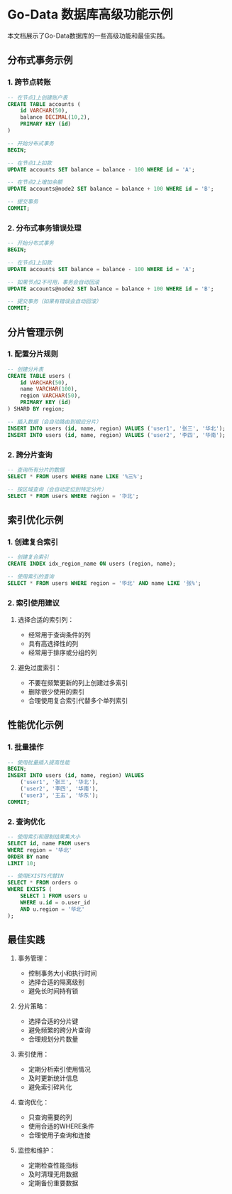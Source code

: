 # Go-Data 数据库高级功能示例

本文档展示了Go-Data数据库的一些高级功能和最佳实践。

## 分布式事务示例

### 1. 跨节点转账

```sql
-- 在节点1上创建账户表
CREATE TABLE accounts (
    id VARCHAR(50),
    balance DECIMAL(10,2),
    PRIMARY KEY (id)
)

-- 开始分布式事务
BEGIN;

-- 在节点1上扣款
UPDATE accounts SET balance = balance - 100 WHERE id = 'A';

-- 在节点2上增加余额
UPDATE accounts@node2 SET balance = balance + 100 WHERE id = 'B';

-- 提交事务
COMMIT;
```

### 2. 分布式事务错误处理

```sql
-- 开始分布式事务
BEGIN;

-- 在节点1上扣款
UPDATE accounts SET balance = balance - 100 WHERE id = 'A';

-- 如果节点2不可用，事务会自动回滚
UPDATE accounts@node2 SET balance = balance + 100 WHERE id = 'B';

-- 提交事务（如果有错误会自动回滚）
COMMIT;
```

## 分片管理示例

### 1. 配置分片规则

```sql
-- 创建分片表
CREATE TABLE users (
    id VARCHAR(50),
    name VARCHAR(100),
    region VARCHAR(50),
    PRIMARY KEY (id)
) SHARD BY region;

-- 插入数据（会自动路由到相应分片）
INSERT INTO users (id, name, region) VALUES ('user1', '张三', '华北');
INSERT INTO users (id, name, region) VALUES ('user2', '李四', '华南');
```

### 2. 跨分片查询

```sql
-- 查询所有分片的数据
SELECT * FROM users WHERE name LIKE '%三%';

-- 按区域查询（会自动定位到特定分片）
SELECT * FROM users WHERE region = '华北';
```

## 索引优化示例

### 1. 创建复合索引

```sql
-- 创建复合索引
CREATE INDEX idx_region_name ON users (region, name);

-- 使用索引的查询
SELECT * FROM users WHERE region = '华北' AND name LIKE '张%';
```

### 2. 索引使用建议

1. 选择合适的索引列：
   - 经常用于查询条件的列
   - 具有高选择性的列
   - 经常用于排序或分组的列

2. 避免过度索引：
   - 不要在频繁更新的列上创建过多索引
   - 删除很少使用的索引
   - 合理使用复合索引代替多个单列索引

## 性能优化示例

### 1. 批量操作

```sql
-- 使用批量插入提高性能
BEGIN;
INSERT INTO users (id, name, region) VALUES
    ('user1', '张三', '华北'),
    ('user2', '李四', '华南'),
    ('user3', '王五', '华东');
COMMIT;
```

### 2. 查询优化

```sql
-- 使用索引和限制结果集大小
SELECT id, name FROM users
WHERE region = '华北'
ORDER BY name
LIMIT 10;

-- 使用EXISTS代替IN
SELECT * FROM orders o
WHERE EXISTS (
    SELECT 1 FROM users u
    WHERE u.id = o.user_id
    AND u.region = '华北'
);
```

## 最佳实践

1. 事务管理：
   - 控制事务大小和执行时间
   - 选择合适的隔离级别
   - 避免长时间持有锁

2. 分片策略：
   - 选择合适的分片键
   - 避免频繁的跨分片查询
   - 合理规划分片数量

3. 索引使用：
   - 定期分析索引使用情况
   - 及时更新统计信息
   - 避免索引碎片化

4. 查询优化：
   - 只查询需要的列
   - 使用合适的WHERE条件
   - 合理使用子查询和连接

5. 监控和维护：
   - 定期检查性能指标
   - 及时清理无用数据
   - 定期备份重要数据